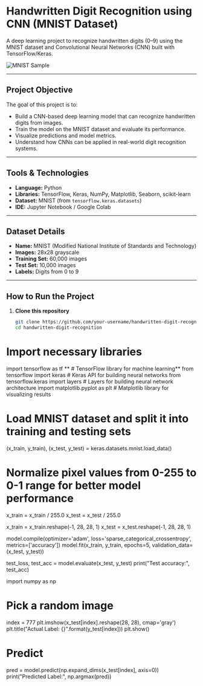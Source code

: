 # Handwritten Digit Recognition using CNN (MNIST Dataset)

A deep learning project to recognize handwritten digits (0–9) using the MNIST dataset and Convolutional Neural Networks (CNN) built with TensorFlow/Keras.

![MNIST Sample](https://upload.wikimedia.org/wikipedia/commons/2/27/MnistExamples.png)

---

##  Project Objective

The goal of this project is to:
- Build a CNN-based deep learning model that can recognize handwritten digits from images.
- Train the model on the MNIST dataset and evaluate its performance.
- Visualize predictions and model metrics.
- Understand how CNNs can be applied in real-world digit recognition systems.

---

##  Tools & Technologies

- **Language:** Python  
- **Libraries:** TensorFlow, Keras, NumPy, Matplotlib, Seaborn, scikit-learn  
- **Dataset:** MNIST (from `tensorflow.keras.datasets`)  
- **IDE:** Jupyter Notebook / Google Colab  

---

##  Dataset Details

- **Name:** MNIST (Modified National Institute of Standards and Technology)  
- **Images:** 28x28 grayscale  
- **Training Set:** 60,000 images  
- **Test Set:** 10,000 images  
- **Labels:** Digits from 0 to 9  

---

##  How to Run the Project

1. **Clone this repository**  
   ```bash
   git clone https://github.com/your-username/handwritten-digit-recognition.git
   cd handwritten-digit-recognition

# Import necessary libraries
import tensorflow as tf ** # TensorFlow library for machine learning**
from tensorflow import keras  # Keras API for building neural networks
from tensorflow.keras import layers  # Layers for building neural network architecture
import matplotlib.pyplot as plt  # Matplotlib library for visualizing results

# Load MNIST dataset and split it into training and testing sets
(x_train, y_train), (x_test, y_test) = keras.datasets.mnist.load_data()

# Normalize pixel values from 0-255 to 0-1 range for better model performance
x_train = x_train / 255.0
x_test = x_test / 255.0


x_train = x_train.reshape(-1, 28, 28, 1)
x_test = x_test.reshape(-1, 28, 28, 1)

model.compile(optimizer='adam',
              loss='sparse_categorical_crossentropy',
              metrics=['accuracy'])
model.fit(x_train, y_train, epochs=5, validation_data=(x_test, y_test))

test_loss, test_acc = model.evaluate(x_test, y_test)
print("Test accuracy:", test_acc)

import numpy as np

# Pick a random image
index = 777
plt.imshow(x_test[index].reshape(28, 28), cmap='gray')
plt.title("Actual Label: {}".format(y_test[index]))
plt.show()

# Predict
pred = model.predict(np.expand_dims(x_test[index], axis=0))
print("Predicted Label:", np.argmax(pred))
